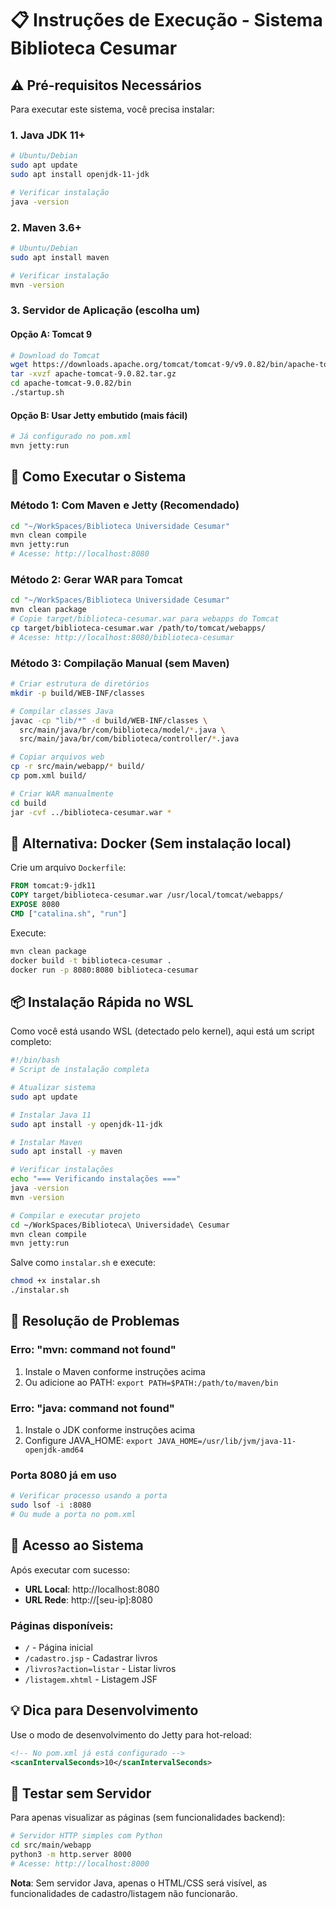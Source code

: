 # 📋 Instruções de Execução - Sistema Biblioteca Cesumar

## ⚠️ Pré-requisitos Necessários

Para executar este sistema, você precisa instalar:

### 1. **Java JDK 11+**
```bash
# Ubuntu/Debian
sudo apt update
sudo apt install openjdk-11-jdk

# Verificar instalação
java -version
```

### 2. **Maven 3.6+**
```bash
# Ubuntu/Debian
sudo apt install maven

# Verificar instalação
mvn -version
```

### 3. **Servidor de Aplicação** (escolha um)

#### Opção A: Tomcat 9
```bash
# Download do Tomcat
wget https://downloads.apache.org/tomcat/tomcat-9/v9.0.82/bin/apache-tomcat-9.0.82.tar.gz
tar -xvzf apache-tomcat-9.0.82.tar.gz
cd apache-tomcat-9.0.82/bin
./startup.sh
```

#### Opção B: Usar Jetty embutido (mais fácil)
```bash
# Já configurado no pom.xml
mvn jetty:run
```

## 🚀 Como Executar o Sistema

### Método 1: Com Maven e Jetty (Recomendado)
```bash
cd "~/WorkSpaces/Biblioteca Universidade Cesumar"
mvn clean compile
mvn jetty:run
# Acesse: http://localhost:8080
```

### Método 2: Gerar WAR para Tomcat
```bash
cd "~/WorkSpaces/Biblioteca Universidade Cesumar"
mvn clean package
# Copie target/biblioteca-cesumar.war para webapps do Tomcat
cp target/biblioteca-cesumar.war /path/to/tomcat/webapps/
# Acesse: http://localhost:8080/biblioteca-cesumar
```

### Método 3: Compilação Manual (sem Maven)
```bash
# Criar estrutura de diretórios
mkdir -p build/WEB-INF/classes

# Compilar classes Java
javac -cp "lib/*" -d build/WEB-INF/classes \
  src/main/java/br/com/biblioteca/model/*.java \
  src/main/java/br/com/biblioteca/controller/*.java

# Copiar arquivos web
cp -r src/main/webapp/* build/
cp pom.xml build/

# Criar WAR manualmente
cd build
jar -cvf ../biblioteca-cesumar.war *
```

## 🐳 Alternativa: Docker (Sem instalação local)

Crie um arquivo `Dockerfile`:

```dockerfile
FROM tomcat:9-jdk11
COPY target/biblioteca-cesumar.war /usr/local/tomcat/webapps/
EXPOSE 8080
CMD ["catalina.sh", "run"]
```

Execute:
```bash
mvn clean package
docker build -t biblioteca-cesumar .
docker run -p 8080:8080 biblioteca-cesumar
```

## 📦 Instalação Rápida no WSL

Como você está usando WSL (detectado pelo kernel), aqui está um script completo:

```bash
#!/bin/bash
# Script de instalação completa

# Atualizar sistema
sudo apt update

# Instalar Java 11
sudo apt install -y openjdk-11-jdk

# Instalar Maven
sudo apt install -y maven

# Verificar instalações
echo "=== Verificando instalações ==="
java -version
mvn -version

# Compilar e executar projeto
cd ~/WorkSpaces/Biblioteca\ Universidade\ Cesumar
mvn clean compile
mvn jetty:run
```

Salve como `instalar.sh` e execute:
```bash
chmod +x instalar.sh
./instalar.sh
```

## 🔧 Resolução de Problemas

### Erro: "mvn: command not found"
1. Instale o Maven conforme instruções acima
2. Ou adicione ao PATH: `export PATH=$PATH:/path/to/maven/bin`

### Erro: "java: command not found"
1. Instale o JDK conforme instruções acima
2. Configure JAVA_HOME: `export JAVA_HOME=/usr/lib/jvm/java-11-openjdk-amd64`

### Porta 8080 já em uso
```bash
# Verificar processo usando a porta
sudo lsof -i :8080
# Ou mude a porta no pom.xml
```

## 🎯 Acesso ao Sistema

Após executar com sucesso:
- **URL Local**: http://localhost:8080
- **URL Rede**: http://[seu-ip]:8080

### Páginas disponíveis:
- `/` - Página inicial
- `/cadastro.jsp` - Cadastrar livros
- `/livros?action=listar` - Listar livros
- `/listagem.xhtml` - Listagem JSF

## 💡 Dica para Desenvolvimento

Use o modo de desenvolvimento do Jetty para hot-reload:
```xml
<!-- No pom.xml já está configurado -->
<scanIntervalSeconds>10</scanIntervalSeconds>
```

## 📱 Testar sem Servidor

Para apenas visualizar as páginas (sem funcionalidades backend):
```bash
# Servidor HTTP simples com Python
cd src/main/webapp
python3 -m http.server 8000
# Acesse: http://localhost:8000
```

**Nota**: Sem servidor Java, apenas o HTML/CSS será visível, as funcionalidades de cadastro/listagem não funcionarão.
